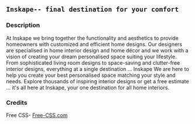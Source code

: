 ## `Inskape-- final destination for your comfort`

### Description
At Inskape we bring together the functionality and aesthetics to provide homeowners with customized and efficient home designs. 
Our designers are specialised in home interior design and home décor and we work with a vision of creating your  dream personalised space suiting your lifestyle. 
From sophisticated living room designs to space-saving  and clutter-free interior designs, everything at a single destination … Inskape
We are here to help you create your best personalised space matching your style and needs.
Explore thousands of inspiring interior designs or get  a free estimate … it's all here at Inskape, your one destination for all home interiors.

### Credits
Free CSS- 
<a href="https://www.free-css.com/assets/files/free-css-templates/preview/page234/interact/">Free-CSS.com </a>

